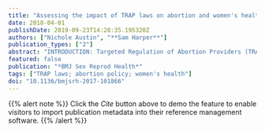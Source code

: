 ```yaml
---
title: "Assessing the impact of TRAP laws on abortion and women's health in the USA: a systematic review"
date: 2018-04-01
publishDate: 2019-09-23T14:28:35.195320Z
authors: ["Nichole Austin", "**Sam Harper**"]
publication_types: ["2"]
abstract: "INTRODUCTION: Targeted Regulation of Abortion Providers (TRAP) laws impose extensive and sometimes costly requirements on abortion providers and facilities, potentially leading to barriers to care. Understanding the impact of these laws is important given their prevalence in the USA, but no review to date has summarised the available evidence. We conducted a systematic review of literature on TRAP laws and their impact on abortion trends and women's health. METHODS: We searched MEDLINE, PubMed and EconLit for original, quantitative studies where the exposure was at least one TRAP policy and the outcome was abortion and/or any women's physical or mental health outcome. RESULTS: Six articles met our inclusion criteria. The most common outcome was population-level abortion trends; studies also assessed the effect of TRAP laws on gestational age at presentation and measures of self-perceived burden. While certain TRAP laws (eg, admitting privilege requirements) appeared to have an effect on abortion outcomes, the impact of other laws - or combinations of laws - was unclear, due in part to heterogeneity between studies with respect to study design, geography, and exposure definition. CONCLUSIONS: TRAP laws may have an impact on the experience of obtaining an abortion in the USA. However, our review revealed a paucity of empirical research on their population and individual-level impact, as well as some disagreement about the effect of different TRAP laws on subsequent abortion outcomes. Future research should prioritise the specific TRAP laws that may have a uniquely strong effect on state-level abortion rates and other outcomes."
featured: false
publication: "*BMJ Sex Reprod Health*"
tags: ["TRAP laws; abortion policy; women's health"]
doi: "10.1136/bmjsrh-2017-101866"
---
```


{{% alert note %}}
Click the *Cite* button above to demo the feature to enable visitors to import publication metadata into their reference management software.
{{% /alert %}}
